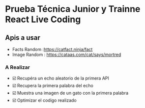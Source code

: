 # Prueba Técnica Junior y Trainne React Live Coding

## Apis a usar
- Facts Random :https://catfact.ninja/fact
- Image Random :  https://cataas.com/cat/says/mortred

### A Realizar
- ☑️ Recupéra un echo aleatorio de la primera API
- ☑️ Recupera la primera palabra del echo
- ☑️ Muestra una imagen de un gato con la primera palabra
- ☑️ Optimizar el codigo realizado